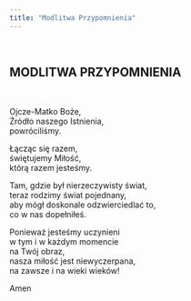 ```yaml
---
title: "Modlitwa Przypomnienia"
---
```


&nbsp;

## MODLITWA PRZYPOMNIENIA

&nbsp;  

<span markdown="1" class="dropcaps">O</span>jcze-Matko Boże,<br>
Źródło naszego Istnienia,<br>
powróciliśmy.

Łącząc się razem,<br>
świętujemy Miłość, <br>
którą razem jesteśmy.

Tam, gdzie był nierzeczywisty świat,<br>
teraz rodzimy świat pojednany,<br>
aby mógł doskonale odzwierciedlać to,<br>
co w nas dopełniłeś.

Ponieważ jesteśmy uczynieni<br>
w tym i w każdym momencie<br>
na Twój obraz,<br>
nasza miłość jest niewyczerpana,<br>
na zawsze i na wieki wieków!

Amen

&nbsp;